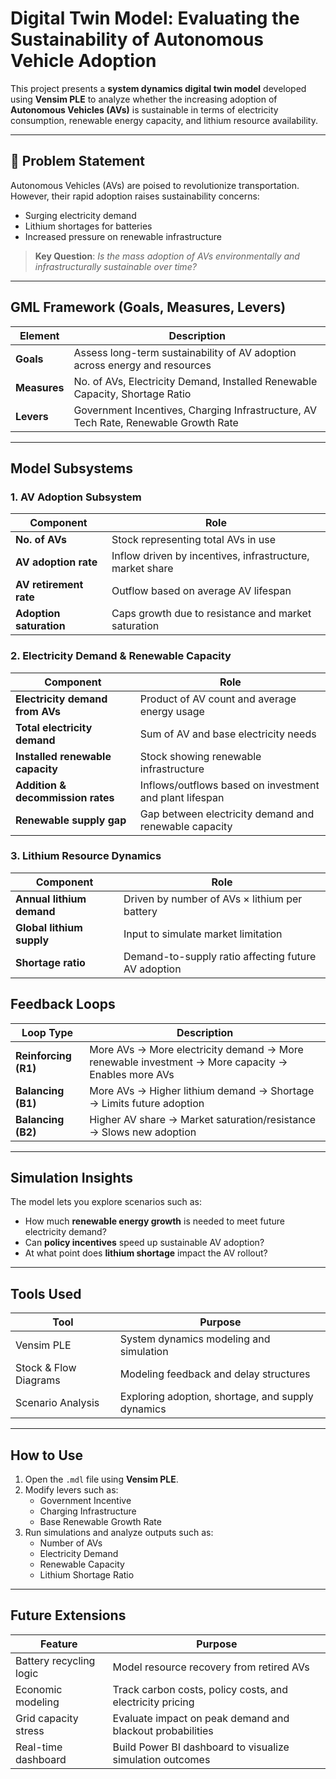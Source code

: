 #  Digital Twin Model: Evaluating the Sustainability of Autonomous Vehicle Adoption

This project presents a **system dynamics digital twin model** developed using **Vensim PLE** to analyze whether the increasing adoption of **Autonomous Vehicles (AVs)** is sustainable in terms of electricity consumption, renewable energy capacity, and lithium resource availability.

---

## 🎯 Problem Statement

Autonomous Vehicles (AVs) are poised to revolutionize transportation. However, their rapid adoption raises sustainability concerns:
-  Surging electricity demand
-  Lithium shortages for batteries
-  Increased pressure on renewable infrastructure

> **Key Question**: *Is the mass adoption of AVs environmentally and infrastructurally sustainable over time?*

---

##  GML Framework (Goals, Measures, Levers)

| Element      | Description                                                                 |
|--------------|-----------------------------------------------------------------------------|
| **Goals**    | Assess long-term sustainability of AV adoption across energy and resources |
| **Measures** | No. of AVs, Electricity Demand, Installed Renewable Capacity, Shortage Ratio |
| **Levers**   | Government Incentives, Charging Infrastructure, AV Tech Rate, Renewable Growth Rate |

---

##  Model Subsystems

### 1.  AV Adoption Subsystem

| Component            | Role                                                              |
|----------------------|-------------------------------------------------------------------|
| **No. of AVs**         | Stock representing total AVs in use                               |
| **AV adoption rate**   | Inflow driven by incentives, infrastructure, market share         |
| **AV retirement rate** | Outflow based on average AV lifespan                              |
| **Adoption saturation**| Caps growth due to resistance and market saturation               |



### 2.  Electricity Demand & Renewable Capacity

| Component                         | Role                                                       |
|----------------------------------|-------------------------------------------------------------|
| **Electricity demand from AVs**    | Product of AV count and average energy usage               |
| **Total electricity demand**       | Sum of AV and base electricity needs                       |
| **Installed renewable capacity**   | Stock showing renewable infrastructure                     |
| **Addition & decommission rates**  | Inflows/outflows based on investment and plant lifespan    |
| **Renewable supply gap**           | Gap between electricity demand and renewable capacity      |



### 3.  Lithium Resource Dynamics

| Component               | Role                                                          |
|-------------------------|---------------------------------------------------------------|
| **Annual lithium demand** | Driven by number of AVs × lithium per battery                 |
| **Global lithium supply** | Input to simulate market limitation                           |
| **Shortage ratio**        | Demand-to-supply ratio affecting future AV adoption           |



##  Feedback Loops

| Loop Type       | Description                                                                 |
|------------------|-----------------------------------------------------------------------------|
| **Reinforcing (R1)** | More AVs → More electricity demand → More renewable investment → More capacity → Enables more AVs |
| **Balancing (B1)**   | More AVs → Higher lithium demand → Shortage → Limits future adoption     |
| **Balancing (B2)**   | Higher AV share → Market saturation/resistance → Slows new adoption     |

---

##  Simulation Insights

The model lets you explore scenarios such as:
- How much **renewable energy growth** is needed to meet future electricity demand?
- Can **policy incentives** speed up sustainable AV adoption?
- At what point does **lithium shortage** impact the AV rollout?

---

##  Tools Used

| Tool        | Purpose                             |
|-------------|-------------------------------------|
| Vensim PLE  | System dynamics modeling and simulation |
| Stock & Flow Diagrams | Modeling feedback and delay structures |
| Scenario Analysis | Exploring adoption, shortage, and supply dynamics |

---

##  How to Use

1. Open the `.mdl` file using **Vensim PLE**.
2. Modify levers such as:
   - Government Incentive
   - Charging Infrastructure
   - Base Renewable Growth Rate
3. Run simulations and analyze outputs such as:
   - Number of AVs
   - Electricity Demand
   - Renewable Capacity
   - Lithium Shortage Ratio

---

##  Future Extensions

| Feature                  | Purpose                                                              |
|--------------------------|----------------------------------------------------------------------|
| Battery recycling logic  | Model resource recovery from retired AVs                             |
| Economic modeling        | Track carbon costs, policy costs, and electricity pricing            |
| Grid capacity stress     | Evaluate impact on peak demand and blackout probabilities            |
| Real-time dashboard      | Build Power BI dashboard to visualize simulation outcomes            |



